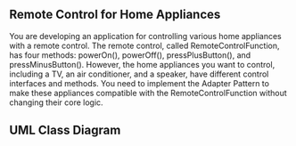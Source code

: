 ## Remote Control for Home Appliances

You are developing an application for controlling various home appliances with a remote control. The remote control, called RemoteControlFunction, has four methods: powerOn(), powerOff(), pressPlusButton(), and pressMinusButton(). However, the home appliances you want to control, including a TV, an air conditioner, and a speaker, have different control interfaces and methods. You need to implement the Adapter Pattern to make these appliances compatible with the RemoteControlFunction without changing their core logic.

## UML Class Diagram
